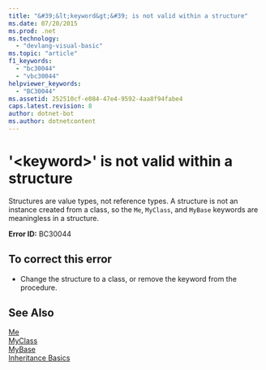 ```yaml
---
title: "&#39;&lt;keyword&gt;&#39; is not valid within a structure"
ms.date: 07/20/2015
ms.prod: .net
ms.technology: 
  - "devlang-visual-basic"
ms.topic: "article"
f1_keywords: 
  - "bc30044"
  - "vbc30044"
helpviewer_keywords: 
  - "BC30044"
ms.assetid: 252510cf-e084-47e4-9592-4aa8f94fabe4
caps.latest.revision: 8
author: dotnet-bot
ms.author: dotnetcontent
---
```

# &#39;&lt;keyword&gt;&#39; is not valid within a structure
Structures are value types, not reference types. A structure is not an instance created from a class, so the `Me`, `MyClass`, and `MyBase` keywords are meaningless in a structure.  
  
 **Error ID:** BC30044  
  
## To correct this error  
  
-   Change the structure to a class, or remove the keyword from the procedure.  
  
## See Also  
 [Me](~/docs/visual-basic/programming-guide/program-structure/me-my-mybase-and-myclass.md#me)  
 [MyClass](~/docs/visual-basic/programming-guide/program-structure/me-my-mybase-and-myclass.md#myclass)  
 [MyBase](~/docs/visual-basic/programming-guide/program-structure/me-my-mybase-and-myclass.md#mybase)  
 [Inheritance Basics](../../visual-basic/programming-guide/language-features/objects-and-classes/inheritance-basics.md)
